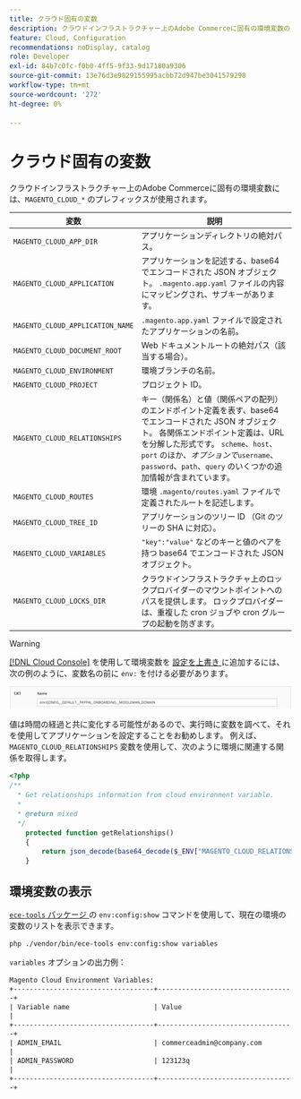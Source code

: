 ```yaml
---
title: クラウド固有の変数
description: クラウドインフラストラクチャー上のAdobe Commerceに固有の環境変数のリストを参照してください。
feature: Cloud, Configuration
recommendations: noDisplay, catalog
role: Developer
exl-id: 84b7c0fc-f0b0-4ff5-9f33-9d17180a9306
source-git-commit: 13e76d3e9829155995acbb72d947be3041579298
workflow-type: tm+mt
source-wordcount: '272'
ht-degree: 0%

---
```


# クラウド固有の変数

クラウドインフラストラクチャー上のAdobe Commerceに固有の環境変数には、`MAGENTO_CLOUD_*` のプレフィックスが使用されます。

| 変数 | 説明 |
| -------- | --------------- |
| `MAGENTO_CLOUD_APP_DIR` | アプリケーションディレクトリの絶対パス。 |
| `MAGENTO_CLOUD_APPLICATION` | アプリケーションを記述する、base64 でエンコードされた JSON オブジェクト。 `.magento.app.yaml` ファイルの内容にマッピングされ、サブキーがあります。 |
| `MAGENTO_CLOUD_APPLICATION_NAME` | `.magento.app.yaml` ファイルで設定されたアプリケーションの名前。 |
| `MAGENTO_CLOUD_DOCUMENT_ROOT` | Web ドキュメントルートの絶対パス（該当する場合）。 |
| `MAGENTO_CLOUD_ENVIRONMENT` | 環境ブランチの名前。 |
| `MAGENTO_CLOUD_PROJECT` | プロジェクト ID。 |
| `MAGENTO_CLOUD_RELATIONSHIPS` | キー（関係名）と値（関係ペアの配列）のエンドポイント定義を表す、base64 でエンコードされた JSON オブジェクト。 各関係エンドポイント定義は、URL を分解した形式です。 `scheme`、`host`、`port` のほか、_オプションで_`username`、`password`、`path`、`query` のいくつかの追加情報が含まれています。 |
| `MAGENTO_CLOUD_ROUTES` | 環境 `.magento/routes.yaml` ファイルで定義されたルートを記述します。 |
| `MAGENTO_CLOUD_TREE_ID` | アプリケーションのツリー ID （Git のツリーの SHA に対応）。 |
| `MAGENTO_CLOUD_VARIABLES` | `"key":"value"` などのキーと値のペアを持つ base64 でエンコードされた JSON オブジェクト。 |
| `MAGENTO_CLOUD_LOCKS_DIR` | クラウドインフラストラクチャ上のロックプロバイダーのマウントポイントへのパスを提供します。 ロックプロバイダーは、重複した cron ジョブや cron グループの起動を防ぎます。 |

>[!WARNING]
>
>[[!DNL Cloud Console]](../project/overview.md) を使用して環境変数を [ 設定を上書き ](https://experienceleague.adobe.com/docs/commerce-operations/configuration-guide/paths/override-config-settings.html) に追加するには、次の例のように、変数名の前に `env:` を付ける必要があります。
>
>![ 環境変数の例 ](../../assets/set-env-variable-ui.png)

値は時間の経過と共に変化する可能性があるので、実行時に変数を調べて、それを使用してアプリケーションを設定することをお勧めします。 例えば、`MAGENTO_CLOUD_RELATIONSHIPS` 変数を使用して、次のように環境に関連する関係を取得します。

```php
<?php
/**
  * Get relationships information from cloud environment variable.
  *
  * @return mixed
  */
    protected function getRelationships()
    {
        return json_decode(base64_decode($_ENV["MAGENTO_CLOUD_RELATIONSHIPS"]), true);
    }
```

## 環境変数の表示

[`ece-tools` パッケージ ](../dev-tools/package-overview.md) の `env:config:show` コマンドを使用して、現在の環境の変数のリストを表示できます。

```bash
php ./vendor/bin/ece-tools env:config:show variables
```

`variables` オプションの出力例：

```terminal
Magento Cloud Environment Variables:
+-----------------------------------+----------------------------------+
| Variable name                     | Value                            |
+-----------------------------------+----------------------------------+
| ADMIN_EMAIL                       | commerceadmin@company.com        |
| ADMIN_PASSWORD                    | 123123q                          |
+-----------------------------------+----------------------------------+
```
